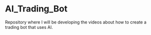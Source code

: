 # AI_Trading_Bot
Repository where I will be developing the videos about how to create a trading bot that uses AI.
